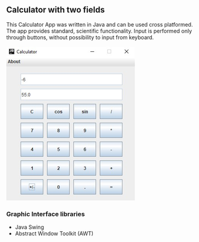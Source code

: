 ## Calculator with two fields
This Calculator App was written in Java and can be used cross platformed. The app provides standard, scientific functionality.
Input is performed only through buttons, without possibility to input from keyboard.\
\
![Calculator work](images/calc.jpg)

### Graphic Interface libraries
* Java Swing
* Abstract Window Toolkit (AWT)

